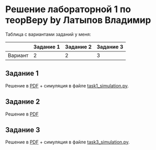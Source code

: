 # Решение лабораторной 1 по теорВеру by Латыпов Владимир

Таблица с вариантами заданий у меня:

|  | Задание 1 | Задание 2 | Задание 3 |
|---------|-----------|-----------|-----------|
| Вариант       | 2         | 2         | 3         |




## Задание 1

Решение в [PDF](Теоретическая_часть_лабораторной_по_теорверу.pdf) + симуляция в файле [task1_simulation.py](task1_simulation.py).

## Задание 2

Решение в [PDF](Теоретическая_часть_лабораторной_по_теорверу.pdf)

## Задание 3

Решение в [PDF](Теоретическая_часть_лабораторной_по_теорверу.pdf) + симуляция в файле [task3_simulation.py](task3_simulation.py).
